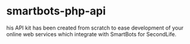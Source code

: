 # smartbots-php-api
his API kit has been created from scratch to ease development of your online web services which integrate with SmartBots for SecondLife.
